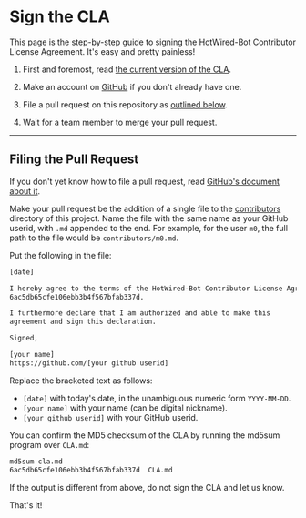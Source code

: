 Sign the CLA
=============

This page is the step-by-step guide to signing the HotWired-Bot Contributor License Agreement. It's easy and pretty painless!

1. First and foremost, read [the current version of the CLA](CLA.md).

2. Make an account on [GitHub](https://github.com/) if you don't already have one.

3. File a pull request on this repository as [outlined below](#filing-the-pull-request).

4. Wait for a team member to merge your pull request.

* * * * * * * * * * * * * * * * * * * * * * * * * * * * * * * *

Filing the Pull Request
-----------------------

If you don't yet know how to file a pull request, read [GitHub's
document about it](https://help.github.com/articles/using-pull-requests).

Make your pull request be the addition of a single file to the
[contributors](contributors) directory of this project. Name the file
with the same name as your GitHub userid, with `.md` appended to the
end. For example, for the user `m0`, the full path to the file
would be `contributors/m0.md`.

Put the following in the file:

```txt
[date]

I hereby agree to the terms of the HotWired-Bot Contributor License Agreement, version 1.0, with MD5 checksum
6ac5db65cfe106ebb3b4f567bfab337d.

I furthermore declare that I am authorized and able to make this
agreement and sign this declaration.

Signed,

[your name]
https://github.com/[your github userid]
```

Replace the bracketed text as follows:

* `[date]` with today's date, in the unambiguous numeric form `YYYY-MM-DD`.
* `[your name]` with your name (can be digital nickname).
* `[your github userid]` with your GitHub userid.

You can confirm the MD5 checksum of the CLA by running the md5sum program over `CLA.md`:

```txt
md5sum cla.md
6ac5db65cfe106ebb3b4f567bfab337d  CLA.md
```

If the output is different from above, do not sign the CLA and let us know.

That's it!

